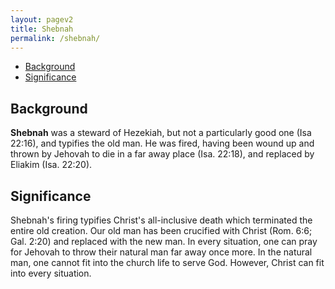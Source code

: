 ```yaml
---
layout: pagev2
title: Shebnah
permalink: /shebnah/
---
```

- [Background](#background)
- [Significance](#significance)

## Background

**Shebnah** was a steward of Hezekiah, but not a particularly good one (Isa 22:16), and typifies the old man. He was fired, having been wound up and thrown by Jehovah to die in a far away place (Isa. 22:18), and replaced by Eliakim (Isa. 22:20).

## Significance

Shebnah's firing typifies Christ's all-inclusive death which terminated the entire old creation. Our old man has been crucified with Christ (Rom. 6:6; Gal. 2:20) and replaced with the new man. In every situation, one can pray for Jehovah to throw their natural man far away once more. In the natural man, one cannot fit into the church life to serve God. However, Christ can fit into every situation.